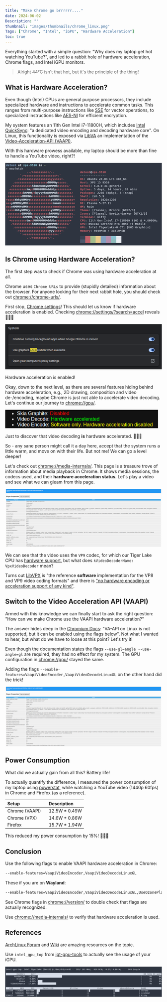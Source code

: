 ```yaml
---
title: "Make Chrome go brrrrrr...."
date: 2024-06-02
Description: ""
thumbnail: "images/thumbnails/chrome_linux.png"
Tags: ["Chrome", "Intel", "iGPU", "Hardware Acceleration"]
toc: true
---
```


Everything started with a simple question: "Why does my laptop get hot watching YouTube?",
and led to a rabbit hole of hardware acceleration, Chrome flags, and Intel iGPU monitors.

> Alright 44°C isn't that hot, but it's the principle of the thing!

## What is Hardware Acceleration?

Even though (Intel) CPUs are general purpose processors, they include specialized hardware
and instructions to accelerate common tasks. This ranges from multi-purpose instructions
like [SSE][WikipediaSSE] for vector operations, to specialized instructions like
[AES-NI][IntelAESNI] for efficient encryption.

My system features an 11th Gen Intel i7-11800H, which includes
[Intel QuickSync][WikipediaQuickSync]: "a dedicated video encoding and decoding hardware core".
On Linux, this functionality is exposed via [LibVA](https://github.com/intel/libva)
an implementation of the [Video-Acceleration-API (VAAPI)](https://en.wikipedia.org/wiki/Video_Acceleration_API).

With this hardware prowess available, my laptop should be more than fine to handle a YouTube video, right?!

![](neofetch.png)

## Is Chrome using Hardware Acceleration?

The first step was to check if Chrome was using hardware acceleration at all.

Chrome uses `Chrome URLs` to provide (stupidly detailed) information about the browser.
For anyone looking for their next rabbit hole, you should check out [chrome://chrome-urls/](chrome://chrome-urls/).

First stop, [Chrome settings](chrome://settings)! This should let us know if hardware acceleration is enabled. Checking [chrome://settings/?search=accel](chrome://settings/?search=accel) reveals 🥁🥁🥁

![](acceleration_enabled.png)

Hardware acceleration is enabled!

Okay, down to the next level, as there are several features hiding behind hardware acceleration, e.g., 2D drawing, composition and video de-/encoding, maybe Chrome is just not able to accelerate video decoding. Let's continue our journey to [chrome://gpu/](chrome://gpu/).

![](decode_enabled.png)

Just to discover that video decoding **is** hardware accelerated. 🤨🤨🤨

So - any sane person might call it a day here, accept that the system runs a little warm, and move on with their life. But not me! We can go a level deeper!

Let's check out [chrome://media-internals/](chrome://media-internals/). This page is a treasure trove of information about media playback in Chrome. It shows media sessions, the codecs used, and their **hardware acceleration status**. Let's play a video and see what we can gleam from this page.

![](media_internals.png)

We can see that the video uses the `VP9` codec, for which our Tiger Lake CPU has [hardware support][WikipediaQuickSyncTable], but what does `kVideoDecoderName: VpxVideoDecoder` mean?

Turns out [LibVPX](https://en.wikipedia.org/wiki/Libvpx) is "the reference **software**
implementation for the VP8 and VP9 video coding formats" and there is
["no hardware encoding or acceleration support of any kind"](https://video.stackexchange.com/questions/25069/ffmpeg-hardware-acceleration-for-libvpx).

## Switch to the Video Acceleration API (VAAPI)

Armed with this knowledge we can finally start to ask the right question: "How can we make Chrome use the VAAPI hardware acceleration?"

The answer hides deep in the [Chromium Docs](https://chromium.googlesource.com/chromium/src/+/refs/heads/main/docs/gpu/vaapi.md#vaapi-on-linux): "VA-API on Linux is not supported, but it can be enabled using the flags below". Not what I wanted to hear, but what do we have to loose at this point? Let's try it!

Even though the documentation states the flags `--use-gl=angle --use-angle=gl` are required,
they had no effect for my system. The GPU configuration in [chrome://gpu/](chrome://gpu/) stayed the same.

Adding the flags `--enable-features=VaapiVideoEncoder,VaapiVideoDecodeLinuxGL` on the other hand did the trick!

![](media_internals_success.png)

## Power Consumption

What did we actually gain from all this? Battery life!

To actually quantify the difference, I measured the power consumption of my laptop
using [powerstat](https://manpages.ubuntu.com/manpages/bionic/man8/powerstat.8.html),
while watching a YouTube video (1440p 60fps) in Chrome and Firefox (as a reference).

| Setup                       | Description    |
| :-------------------------- | :------------- |
| Chrome (VAAPI) &nbsp;&nbsp; | 12.5W ± 0.49W  |
| Chrome (VPX)                | 14.6W ± 0.86W  |
| Firefox                     | 15.7W ± 1.94W  |

This reduced my power consumption by 15%! 🎉🎉🎉

## Conclusion

Use the following flags to enable VAAPI hardware acceleration in Chrome:

```bash
--enable-features=VaapiVideoEncoder,VaapiVideoDecodeLinuxGL
```

These if you are on **Wayland**:

```bash
--enable-features=VaapiVideoEncoder,VaapiVideoDecodeLinuxGL,UseOzonePlatform --ozone-platform=wayland
```

See Chrome flags in [chrome://version/](chrome://version/) to double check
that flags are actually recognized.

Use [chrome://media-internals/](chrome://media-internals/) to verify that hardware acceleration is used.

## References

[ArchLinux Forum](https://bbs.archlinux.org/viewtopic.php?id=244031) and [Wiki](https://wiki.archlinux.org/title/Hardware_video_acceleration) are amazing resources on the topic.

Use `intel_gpu_top` from [igt-gpu-tools](https://gitlab.freedesktop.org/drm/igt-gpu-tools) to
actually see the usage of your iGPU.

![](intel_gpu_top.png)

[IntelAESNI]: https://www.intel.com/content/www/us/en/developer/articles/technical/advanced-encryption-standard-instructions-aes-ni.html
[WikipediaSSE]: https://en.wikipedia.org/wiki/Streaming_SIMD_Extensions
[WikipediaQuickSync]: https://en.wikipedia.org/wiki/Intel_Quick_Sync_Video
[WikipediaQuickSyncTable]: https://en.wikipedia.org/wiki/Intel_Quick_Sync_Video#Hardware_decoding_and_encoding
